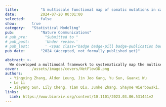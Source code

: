 ```yaml
---
title:          "A multiscale functional map of somatic mutations in cancer integrating protein structure and network topology"
date:           2024-07-20 00:01:00
selected:       false
show:		true
category:	"Statistical Modeling"
pub:            "Nature Communications"
# pub_pre:        "Submitted to "
# pub_post:       'Under review.'
# pub_last:       ' <span class="badge badge-pill badge-publication badge-success">Spotlight</span>'
pub_date:       "2024 (Accepted, not formally published yet)"

abstract: >-
  We developed a multimodal framework to systematically map the multiscale mechanistic effects of somatic mutations in cancer. We analyzed 1,038,899 somatic protein-altering mutations in 9,946 TCGA tumors across 33 cancer types and identified 1,4444 significant 3D clusters throughout the Human Protein Structurome, of which ~55% would not have been found if using only experimentally-determined structures. We then identified 26 significantly interconnected modules that encompass ~8-fold more proteins than applying standard network analyses.
cover:		/assets/images/covers/NetFlow3D.png
authors:
  - Yingying Zhang, Alden Leung, Jin Joo Kang, Yu Sun, Guanxi Wu
  - Le Li
  - Jiayang Sun, Lily Cheng, Tian Qiu, Junke Zhang, Shayne Wierbowski, Shagun Gupta, James Booth, Haiyuan Yu
links:
  Link: https://www.biorxiv.org/content/10.1101/2023.03.06.531441v2
---
```

